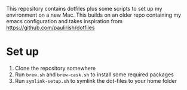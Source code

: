 This repository contains dotfiles plus some scripts to set up my environment on a new Mac. This builds on an older repo containing my emacs configuration and takes inspiration from https://github.com/paulirish/dotfiles

# Set up
1. Clone the repository somewhere
2. Run `brew.sh` and `brew-cask.sh` to install some required packages
3. Run `symlink-setup.sh` to symlink the dot-files to your home folder

